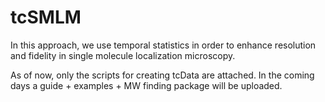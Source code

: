 # tcSMLM
In this approach, we use temporal statistics in order to enhance resolution and fidelity in single molecule localization microscopy.

As of now, only the scripts for creating tcData are attached.
In the coming days a guide + examples + MW finding package will be uploaded.
